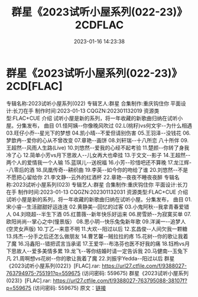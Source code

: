 ﻿---
title: 群星《2023试听小屋系列(022-23)》2CDFLAC
date: 2023-01-16 14:23:38
categories: APE、FLAC、MP3
tags: 华语中文
---
# 群星《2023试听小屋系列(022-23)》2CD[FLAC]

专辑名称:2023试听小屋系列(022)
专辑艺人:群星
合集制作:重庆钩住你
平面设计:长刀在手
制作时间:2023-01-13
CQGZN:202301132019
资源类型:FLAC+CUE
介绍
试听小屋是新的系列，将一年收藏的新歌曲归纳在试听小屋。分集发布，
曲目
01.怪阿姨--你像晚风吹过
02.L(桃籽)vs何文宇--为什么相遇
03.旺仔小乔--星光下的梦想
04.凯小晴--不爱但请别伤害
05.王羽泽--没钱花
06.梦歆冉--爱你的心从不曾改变
07.章艳--画饼
08.刘轩瑞--十八所恋 八十所伴
09.王超然--风雨人生路(Live)
10.刘悠然--爱我的心经不起考验
11.楚颜--你转了身我冷了心
12.简单小芳vs月下思故人--儿女再大也牵挂
13.于文文--影子
14.王超然--两个人的爱情我一个人输
15.蓝琪儿--送祝福
16.小芳--珍惜吧还不算晚
17.龙江辉--八零后的酒
18.凤凰传奇--耕织曲
19.李英--如今你的吻给了谁
20.刘悠然--不是不愿把心留给你
21.李文静--云外的红酒杯
22.章艳--夜夜不睡夜夜醉
专辑名称:2023试听小屋系列(023)
专辑艺人:群星
合集制作:重庆钩住你
平面设计:长刀在手
制作时间:2023-01-13
CQGZN:202301132031
资源类型:FLAC+CUE
介绍
试听小屋是新的系列，将一年收藏的新歌曲归纳在试听小屋。分集发布，
曲目
01.宋小睿--生活甜甜好运连连
02.黄静美--回忆的过客
03.小鬼阿秋--我拿青春爱错人
04.刘晓超--半生下酒
05.红蔷薇--新年快乐好运来
06.房雪娇--为寂寞买单
07.欧阳尚尚--掌心之中(憧景版）
08.思小玥--快乐兔兔新年歌
09.洋澜一--追梦人(空灵女声版)
10.丁乙--来意不明
11.大欢--阳过以后
12.玄昌俊--人间欠我一颗糖
13.炜杰--分手之后还怎么做朋友
14.曹艺馨--贼拉拉的疼
15.花树--你的歌让我着了魔
16.冯鑫阳--错把谎言当承诺
17.王爱华--布洛芬也医不好我的痛
18.钰柃vs月下思故人--爱多美情多累
19.龙飞--等你结婚时请一定告诉我
20.马健南--玉兔下凡
21.周啊想vs花树--你的歌让我着了魔
22.刘振宇Yedda--阳过以后
群星《2023试听小屋系列(022)》[FLAC].rar: https://url27.ctfile.com/f/9388027-763794975-755191?p=559675
(访问密码: 559675)
群星《2023试听小屋系列(023)》[FLAC].rar: https://url27.ctfile.com/f/9388027-763795088-38107f?p=559675
(访问密码: 559675)
原文：[链接](https://blog.sina.com.cn/s/blog_1647c7e76010310pd.html)